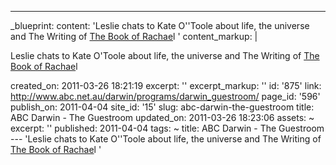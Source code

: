 ---
_blueprint:
  content: 'Leslie chats to Kate O''Toole about life, the universe and The Writing
    of [The Book of Rachae](http://cannold.com/articles/article/the-book-of-rachael/)l '
  content_markup: |
    <p>Leslie chats to Kate O'Toole about life, the universe and The Writing of <a href="http://cannold.com/articles/article/the-book-of-rachael/">The Book of Rachae</a>l</p>
  created_on: 2011-03-26 18:21:19
  excerpt: ''
  excerpt_markup: ''
  id: '875'
  link: http://www.abc.net.au/darwin/programs/darwin_guestroom/
  page_id: '596'
  publish_on: 2011-04-04
  site_id: '15'
  slug: abc-darwin-the-guestroom
  title: ABC Darwin - The Guestroom
  updated_on: 2011-03-26 18:23:06
assets: ~
excerpt: ''
published: 2011-04-04
tags: ~
title: ABC Darwin - The Guestroom
--- 'Leslie chats to Kate O''Toole about life, the universe and The Writing of [The
  Book of Rachae](http://cannold.com/articles/article/the-book-of-rachael/)l '

